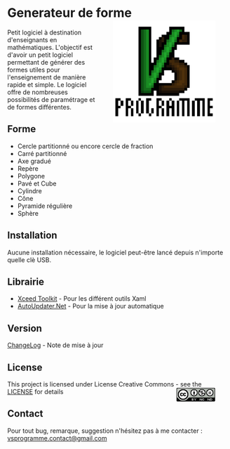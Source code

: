 # Generateur de forme <a href="https://github.com/VincentSinel"><img align="right" src="https://raw.githubusercontent.com/VincentSinel/Image/master/Icone.png" width="233" style="margin:0px 30px" alt="VS Programme"></a>

Petit logiciel à destination d'enseignants en mathématiques. L'objectif est d'avoir un petit logiciel permettant de générer des formes utiles pour l'enseignement de manière rapide et simple. Le logiciel offre de nombreuses possibilités de paramétrage et de formes différentes.

## Forme

 - Cercle partitionné ou encore cercle de fraction
 - Carré partitionné
 - Axe gradué
 - Repère
 - Polygone
 - Pavé et Cube
 - Cylindre
 - Cône
 - Pyramide régulière
 - Sphère

## Installation

Aucune installation nécessaire, le logiciel peut-être lancé depuis n'importe quelle clè USB.

## Librairie

* [Xceed Toolkit](https://github.com/xceedsoftware/wpftoolkit) - Pour les différent outils Xaml
* [AutoUpdater.Net](https://github.com/ravibpatel/AutoUpdater.NET) - Pour la mise à jour automatique

## Version

[ChangeLog](Note%20Mise%20A%20Jour.txt) - Note de mise à jour

## License

This project is licensed under License Creative Commons - see the [LICENSE](https://creativecommons.org/licenses/by-nc-nd/4.0/) for details<a href="https://creativecommons.org/licenses/by-nc-nd/4.0/"><img align="right" src="https://raw.githubusercontent.com/VincentSinel/Image/master/License%20Creative%20Commons.png" width="88" style="margin:0px 30px" alt="VS Programme"></a>

## Contact

Pour tout bug, remarque, suggestion n'hésitez pas à me contacter :
vsprogramme.contact@gmail.com

